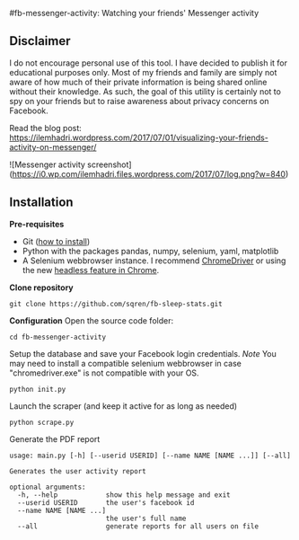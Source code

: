 #fb-messenger-activity: Watching your friends' Messenger activity

## Disclaimer
I do not encourage personal use of this tool. I have decided to publish it for educational purposes only. Most of my friends and family are simply not aware of how much of their private information is being shared online without their knowledge. As such, the goal of this utility is certainly not to spy on your friends but to raise awareness about privacy concerns on Facebook.

Read the blog post:    https://ilemhadri.wordpress.com/2017/07/01/visualizing-your-friends-activity-on-messenger/

![Messenger activity screenshot]
(https://i0.wp.com/ilemhadri.files.wordpress.com/2017/07/log.png?w=840)

## Installation

**Pre-requisites**
- Git ([how to install](https://git-scm.com/book/en/v2/Getting-Started-Installing-Git))
- Python with the packages pandas, numpy, selenium, yaml, matplotlib
- A Selenium webbrowser instance. I recommend [ChromeDriver](https://sites.google.com/a/chromium.org/chromedriver/downloads) or using the new [headless feature in Chrome](https://intoli.com/blog/running-selenium-with-headless-chrome/).

**Clone repository**
```
git clone https://github.com/sqren/fb-sleep-stats.git
```

**Configuration**
Open the source code folder:
```
cd fb-messenger-activity
```

Setup the database and save your Facebook login credentials.
*Note* You may need to install a compatible selenium webbrowser in case "chromedriver.exe" is not compatible with your OS.
```
python init.py
```

Launch the scraper (and keep it active for as long as needed)
```
python scrape.py
```

Generate the PDF report
```
usage: main.py [-h] [--userid USERID] [--name NAME [NAME ...]] [--all]

Generates the user activity report

optional arguments:
  -h, --help            show this help message and exit
  --userid USERID       the user's facebook id
  --name NAME [NAME ...]
                        the user's full name
  --all                 generate reports for all users on file
```

